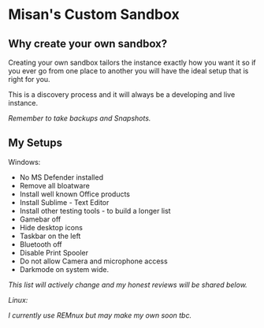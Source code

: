 # Misan's Custom Sandbox

## Why create your own sandbox?

Creating your own sandbox tailors the instance exactly how you want it so if you ever go from one place to another you will have the ideal setup that is right for you.



This is a discovery process and it will always be a developing and live instance.&#x20;

_Remember to take backups and Snapshots._



## My Setups

Windows:

* No MS Defender installed
* Remove all bloatware
* Install well known Office products
* Install Sublime - Text Editor
* Install other testing tools - to build a longer list
* Gamebar off
* Hide desktop icons
* Taskbar on the left
* Bluetooth off
* Disable Print Spooler
* Do not allow Camera and microphone access
* Darkmode on system wide.

_This list will actively change and my honest reviews will be shared below._

_Linux:_

_I currently use REMnux but may make my own soon tbc._
